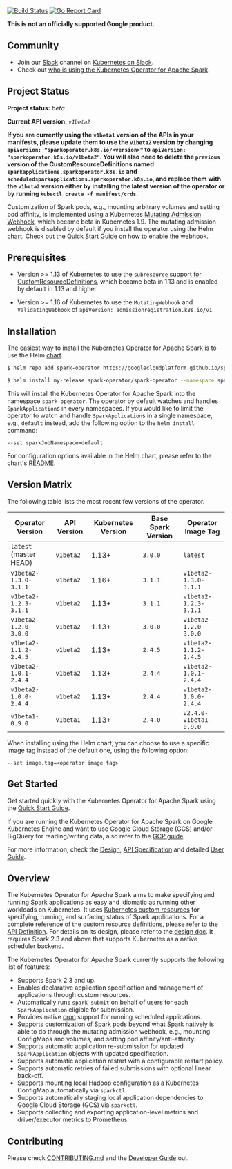 [![Build Status](https://travis-ci.org/GoogleCloudPlatform/spark-on-k8s-operator.svg?branch=master)](https://travis-ci.org/GoogleCloudPlatform/spark-on-k8s-operator.svg?branch=master)
[![Go Report Card](https://goreportcard.com/badge/github.com/GoogleCloudPlatform/spark-on-k8s-operator)](https://goreportcard.com/report/github.com/GoogleCloudPlatform/spark-on-k8s-operator)

**This is not an officially supported Google product.**

## Community

* Join our [Slack](https://kubernetes.slack.com/messages/CALBDHMTL) channel on [Kubernetes on Slack](https://slack.k8s.io/).
* Check out [who is using the Kubernetes Operator for Apache Spark](docs/who-is-using.md).

## Project Status

**Project status:** *beta*

**Current API version:** *`v1beta2`*

**If you are currently using the `v1beta1` version of the APIs in your manifests, please update them to use the `v1beta2` version by changing `apiVersion: "sparkoperator.k8s.io/<version>"` to `apiVersion: "sparkoperator.k8s.io/v1beta2"`. You will also need to delete the `previous` version of the CustomResourceDefinitions named `sparkapplications.sparkoperator.k8s.io` and `scheduledsparkapplications.sparkoperator.k8s.io`, and replace them with the `v1beta2` version either by installing the latest version of the operator or by running `kubectl create -f manifest/crds`.**

Customization of Spark pods, e.g., mounting arbitrary volumes and setting pod affinity, is implemented using a Kubernetes [Mutating Admission Webhook](https://kubernetes.io/docs/reference/access-authn-authz/extensible-admission-controllers/), which became beta in Kubernetes 1.9. The mutating admission webhook is disabled by default if you install the operator using the Helm [chart](charts/spark-operator-chart). Check out the [Quick Start Guide](docs/quick-start-guide.md#using-the-mutating-admission-webhook) on how to enable the webhook.

## Prerequisites

* Version >= 1.13 of Kubernetes to use the [`subresource` support for CustomResourceDefinitions](https://kubernetes.io/docs/tasks/access-kubernetes-api/custom-resources/custom-resource-definitions/#subresources), which became beta in 1.13 and is enabled by default in 1.13 and higher.

* Version >= 1.16 of Kubernetes to use the `MutatingWebhook` and `ValidatingWebhook` of `apiVersion: admissionregistration.k8s.io/v1`.

## Installation

The easiest way to install the Kubernetes Operator for Apache Spark is to use the Helm [chart](charts/spark-operator-chart/).

```bash
$ helm repo add spark-operator https://googlecloudplatform.github.io/spark-on-k8s-operator

$ helm install my-release spark-operator/spark-operator --namespace spark-operator --create-namespace
```

This will install the Kubernetes Operator for Apache Spark into the namespace `spark-operator`. The operator by default watches and handles `SparkApplication`s in every namespaces. If you would like to limit the operator to watch and handle `SparkApplication`s in a single namespace, e.g., `default` instead, add the following option to the `helm install` command:

```
--set sparkJobNamespace=default
```

For configuration options available in the Helm chart, please refer to the chart's [README](charts/spark-operator-chart/README.md).

## Version Matrix

The following table lists the most recent few versions of the operator.

| Operator Version | API Version | Kubernetes Version | Base Spark Version | Operator Image Tag |
| ------------- | ------------- | ------------- | ------------- | ------------- |
| `latest` (master HEAD) | `v1beta2` | 1.13+ | `3.0.0` | `latest` |
| `v1beta2-1.3.0-3.1.1` | `v1beta2` | 1.16+ | `3.1.1` | `v1beta2-1.3.0-3.1.1` |
| `v1beta2-1.2.3-3.1.1` | `v1beta2` | 1.13+ | `3.1.1` | `v1beta2-1.2.3-3.1.1` |
| `v1beta2-1.2.0-3.0.0` | `v1beta2` | 1.13+ | `3.0.0` | `v1beta2-1.2.0-3.0.0` |
| `v1beta2-1.1.2-2.4.5` | `v1beta2` | 1.13+ | `2.4.5` | `v1beta2-1.1.2-2.4.5` |
| `v1beta2-1.0.1-2.4.4` | `v1beta2` | 1.13+ | `2.4.4` | `v1beta2-1.0.1-2.4.4` |
| `v1beta2-1.0.0-2.4.4` | `v1beta2` | 1.13+ | `2.4.4` | `v1beta2-1.0.0-2.4.4` |
| `v1beta1-0.9.0` | `v1beta1` | 1.13+ | `2.4.0` | `v2.4.0-v1beta1-0.9.0` |

When installing using the Helm chart, you can choose to use a specific image tag instead of the default one, using the following option:

```
--set image.tag=<operator image tag>
```

## Get Started

Get started quickly with the Kubernetes Operator for Apache Spark using the [Quick Start Guide](docs/quick-start-guide.md).

If you are running the Kubernetes Operator for Apache Spark on Google Kubernetes Engine and want to use Google Cloud Storage (GCS) and/or BigQuery for reading/writing data, also refer to the [GCP guide](docs/gcp.md).

For more information, check the [Design](docs/design.md), [API Specification](docs/api-docs.md) and detailed [User Guide](docs/user-guide.md).

## Overview

The Kubernetes Operator for Apache Spark aims to make specifying and running [Spark](https://github.com/apache/spark) applications as easy and idiomatic as running other workloads on Kubernetes. It uses
[Kubernetes custom resources](https://kubernetes.io/docs/concepts/extend-kubernetes/api-extension/custom-resources/)
for specifying, running, and surfacing status of Spark applications. For a complete reference of the custom resource definitions, please refer to the [API Definition](docs/api-docs.md). For details on its design, please refer to the [design doc](docs/design.md). It requires Spark 2.3 and above that supports Kubernetes as a native scheduler backend.

The Kubernetes Operator for Apache Spark currently supports the following list of features:

* Supports Spark 2.3 and up.
* Enables declarative application specification and management of applications through custom resources.
* Automatically runs `spark-submit` on behalf of users for each `SparkApplication` eligible for submission.
* Provides native [cron](https://en.wikipedia.org/wiki/Cron) support for running scheduled applications.
* Supports customization of Spark pods beyond what Spark natively is able to do through the mutating admission webhook, e.g., mounting ConfigMaps and volumes, and setting pod affinity/anti-affinity.
* Supports automatic application re-submission for updated `SparkApplication` objects with updated specification.
* Supports automatic application restart with a configurable restart policy.
* Supports automatic retries of failed submissions with optional linear back-off.
* Supports mounting local Hadoop configuration as a Kubernetes ConfigMap automatically via `sparkctl`.
* Supports automatically staging local application dependencies to Google Cloud Storage (GCS) via `sparkctl`.
* Supports collecting and exporting application-level metrics and driver/executor metrics to Prometheus.

## Contributing

Please check [CONTRIBUTING.md](CONTRIBUTING.md) and the [Developer Guide](docs/developer-guide.md) out.
